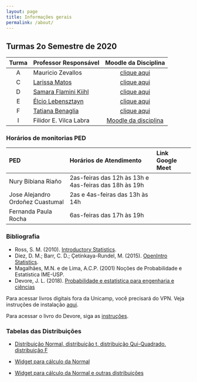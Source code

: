```yaml
---
layout: page
title: Informações gerais
permalink: /about/
---
```



## Turmas 2o Semestre de 2020

| Turma          | Professor Responsável        |  Moodle da Disciplina |  
|:----------------:|:-------------------------------------|:-----------------------------:|
| A                  | Mauricio Zevallos                  |  [clique aqui](https://moodle.ggte.unicamp.br/enrol/index.php?id=8334) |
| C                 | [Larissa Matos](https://larissamatos.github.io/)  |  [clique aqui](https://moodle.ggte.unicamp.br/enrol/index.php?id=7575) |
| D                 | [Samara Flamini Kiihl](http://www.ime.unicamp.br/~samara/) |  [clique aqui](https://moodle.ggte.unicamp.br/enrol/index.php?id=7529) |
| E                 | [Élcio Lebensztayn](http://www.ime.unicamp.br/~lebensztayn/) | [clique aqui](https://moodle.ggte.unicamp.br/enrol/index.php?id=7710) |
| F                 | [Tatiana Benaglia](http://www.ime.unicamp.br/~tatiana/) | [clique aqui](https://moodle.ggte.unicamp.br/enrol/index.php?id=7566) |
| I                  | Filidor E. Vilca Labra | [Moodle da disciplina](https://moodle.ggte.unicamp.br/enrol/index.php?id=7760) | 


### Horários de monitorias PED

| PED                   | Horários de Atendimento | Link Google Meet | 
|:----------------------|:----------------------------------|:-----------------------------------------|
Nury Bibiana Riaño | 2as-feiras das  12h às 13h e 4as-feiras das 18h às 19h |  | 
Jose Alejandro Ordoñez Cuastumal | 2as e 4as-feiras das 13h às 14h |  |
Fernanda Paula Rocha | 6as-feiras das  17h às 19h |  |


### Bibliografia

* Ross, S. M. (2010). [Introductory Statistics](http://www.sciencedirect.com/science/book/9780123743886).
* Diez, D. M.; Barr, C. D.; Çetinkaya-Rundel, M. (2015). [OpenIntro Statistics](https://leanpub.com/openintro-statistics).
* Magalhães, M.N. e de Lima, A.C.P. (2001) Noções de Probabilidade e Estatística IME-USP.
* Devore, J. L. (2018). [Probabilidade e estatística para engenharia e ciências](	http://acervus.unicamp.br/index.asp?codigo_sophia=1138563)

Para acessar livros digitais fora da Unicamp, você precisará do VPN. Veja instruções de instalação [aqui](http://www.ccuec.unicamp.br/ccuec/acesso_remoto_vpn).

Para acessar o livro do Devore, siga as [instruções](https://www.biblioteca.fea.unicamp.br/sites/biblioteca/files/GuiaDeAcessoAosE-booksCengage.pdf).


### Tabelas das Distribuições

* [Distribuição Normal, distribuição t, distribuição Qui-Quadrado, distribuição F](Tabelas-impressao.pdf)

* [Widget para cálculo da Normal](https://www.wolframalpha.com/widgets/gallery/view.jsp?id=9bd010a31f27d2500aede72eb5852af2)

* [Widget para cálculo da Normal e outras distribuições](https://gallery.shinyapps.io/dist_calc/)